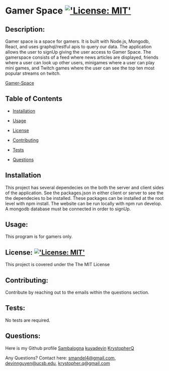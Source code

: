# Gamer Space [!['License: MIT'](https://img.shields.io/badge/License-MIT-yellow.svg)](https://opensource.org/licenses/MIT) 

## Description:

Gamer space is a space for gamers. It is built with Node.js, Mongodb, React, and uses graphql/restful apis to query our data. The application allows the user to signUp giving the user access to Gamer Space. The gamerspace consists of a feed where news articles are displayed, friends where a user can look up other users, minigames where a user can play mini games, and Twitch games where the user can see the top ten most popular streams on twitch.  
 
 [Gamer-Space](https://gamer-space.herokuapp.com/)
## Table of Contents

* [Installation](#Installation)

* [Usage](#Usage)

* [License](#License)

* [Contributing](#Contributing)

* [Tests](#Tests)

* [Questions](#Questions)

## Installation

This project has several dependecies on the both the server and client sides of the application. See the packages.json in either client or server to see the the dependecies to be installed. These packages can be installed at the root level with npm install. The website can be run locally with npm run develop. A mongodb database must be connected in order to signUp.  

## Usage:

This program is for gamers only. 
 
## License: [!['License: MIT'](https://img.shields.io/badge/License-MIT-yellow.svg)](https://opensource.org/licenses/MIT)

This project is covered under the The MIT License 
 
## Contributing:

Contribute by reaching out to the emails within the questions section. 
 
## Tests:

No tests are required. 
 
## Questions:

Here is my Github profile [Sambalogna](https://github.com/Sambalogna)
[kuyadevin](https://github.com/kuyadevin)
[KrystopherQ](https://github.com/KrystopherQ)
 
Any Questions? Contact here: smandel4@gmail.com, devinnguyen@ucsb.edu, krystopher.q@gmail.com

                            
